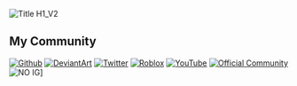 ![Title H1_V2](https://github.com/user-attachments/assets/d2203690-a236-429d-aa89-92cb67b2fe8e)

## My Community
[![Github](https://github.com/user-attachments/assets/4d54648d-c1fa-430f-8b35-61ce6f194234)](https://github.com/NiktoBlox) [![DeviantArt](https://github.com/user-attachments/assets/f58cd63a-c1c3-406d-902e-7f16eae61e25)](https://www.deviantart.com/boedyt) [![Twitter](https://github.com/user-attachments/assets/47a89c5a-1a5f-41ee-b524-2eb78a28dd84)](https://x.com/NiktoBlox) [![Roblox](https://github.com/user-attachments/assets/e09bcef7-6642-4484-80f6-ba0c61595d88)](https://www.roblox.com/communities/7689637) [![YouTube](https://github.com/user-attachments/assets/eaa0101e-7366-4878-adc0-e57c711fd5a5)](https://youtube.com/@NiktoBlox)
[![Official Community](https://github.com/user-attachments/assets/ec66a6f2-755b-4f96-a9b3-d07e673b44bb)](https://linktr.ee/niktoblox) ![NO IG](https://github.com/user-attachments/assets/c8888b12-c29d-4db7-8322-61fc79f807e6)]







